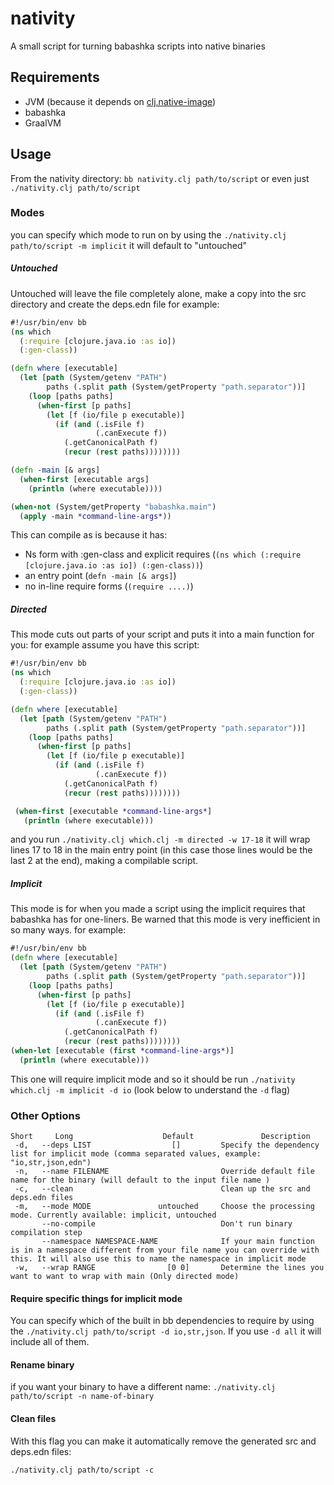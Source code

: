 # nativity

A small script for turning babashka scripts into native binaries

## Requirements

   - JVM (because it depends on [clj.native-image](https://github.com/taylorwood/clj.native-image))
   - babashka
   - GraalVM

## Usage

  From the nativity directory: `bb nativity.clj path/to/script`
  or even just `./nativity.clj path/to/script`

### Modes
you can specify which mode to run on by using the `./nativity.clj path/to/script -m implicit` it will default to "untouched"

##### Untouched
Untouched will leave the file completely alone, make a copy into the src directory  and create the deps.edn file
for example:

``` clojure
#!/usr/bin/env bb
(ns which
  (:require [clojure.java.io :as io])
  (:gen-class))

(defn where [executable]
  (let [path (System/getenv "PATH")
        paths (.split path (System/getProperty "path.separator"))]
    (loop [paths paths]
      (when-first [p paths]
        (let [f (io/file p executable)]
          (if (and (.isFile f)
                   (.canExecute f))
            (.getCanonicalPath f)
            (recur (rest paths))))))))

(defn -main [& args]
  (when-first [executable args]
    (println (where executable))))

(when-not (System/getProperty "babashka.main")
  (apply -main *command-line-args*))
```
This can compile as is because it has:
  * Ns form with :gen-class and explicit requires (`(ns which
    (:require [clojure.java.io :as io])
    (:gen-class))`)
  * an entry point (`defn -main [& args]`)
  * no in-line require forms (`(require ....)`)

##### Directed
This mode cuts out parts of your script and puts it into a main function for you:
for example assume you have this script:
``` clojure
#!/usr/bin/env bb
(ns which
  (:require [clojure.java.io :as io])
  (:gen-class))

(defn where [executable]
  (let [path (System/getenv "PATH")
        paths (.split path (System/getProperty "path.separator"))]
    (loop [paths paths]
      (when-first [p paths]
        (let [f (io/file p executable)]
          (if (and (.isFile f)
                   (.canExecute f))
            (.getCanonicalPath f)
            (recur (rest paths))))))))

 (when-first [executable *command-line-args*]
   (println (where executable)))
```
and you run `./nativity.clj which.clj -m directed -w 17-18` it will wrap lines 17 to 18 in the main entry point (in this case those lines would be the last 2 at the end), making a compilable script.

##### Implicit
This mode is for when you made a script using the implicit requires that babashka has for one-liners.
Be warned that this mode is very inefficient in so many ways.
for example:
``` clojure
#!/usr/bin/env bb
(defn where [executable]
  (let [path (System/getenv "PATH")
        paths (.split path (System/getProperty "path.separator"))]
    (loop [paths paths]
      (when-first [p paths]
        (let [f (io/file p executable)]
          (if (and (.isFile f)
                   (.canExecute f))
            (.getCanonicalPath f)
            (recur (rest paths))))))))
(when-let [executable (first *command-line-args*)]
  (println (where executable)))
```
This one will require implicit mode and so it should be run `./nativity which.clj -m implicit -d io` (look below to understand the `-d` flag)

### Other Options
``` shellsession
Short     Long                    Default               Description
 -d,   --deps LIST                  []         Specify the dependency list for implicit mode (comma separated values, example: "io,str,json,edn")
 -n,   --name FILENAME                         Override default file name for the binary (will default to the input file name )
 -c,   --clean                                 Clean up the src and deps.edn files
 -m,   --mode MODE               untouched     Choose the processing mode. Currently available: implicit, untouched
       --no-compile                            Don't run binary compilation step
       --namespace NAMESPACE-NAME              If your main function is in a namespace different from your file name you can override with this. It will also use this to name the namespace in implicit mode
 -w,   --wrap RANGE                [0 0]       Determine the lines you want to want to wrap with main (Only directed mode)
```
#### Require specific things for implicit mode
You can specify which of the built in bb dependencies to require by using the `./nativity.clj path/to/script -d io,str,json`.
If you use `-d all` it will include all of them.

#### Rename binary
if you want your binary to have a different name:
`./nativity.clj path/to/script -n name-of-binary`

#### Clean files
With this flag you can make it automatically remove the generated src and deps.edn files:

`./nativity.clj path/to/script -c`
